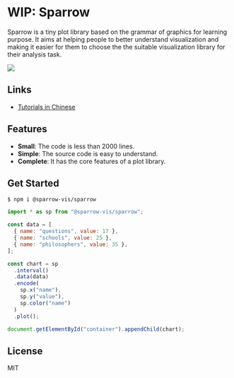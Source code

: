 # WIP: Sparrow

Sparrow is a tiny plot library based on the grammar of graphics for learning purpose. It aims at helping people to better understand visualization and making it easier for them to choose the the suitable visualization library for their analysis task.

![](https://gw.alipayobjects.com/mdn/rms_38d0f7/afts/img/A*romnSZgAWacAAAAAAAAAAAAAARQnAQ)

## Links

- [Tutorials in Chinese](https://juejin.cn/book/7031893648145186824)

## Features

- **Small**: The code is less than 2000 lines.
- **Simple**: The source code is easy to understand.
- **Complete**: It has the core features of a plot library.

## Get Started

```
$ npm i @sparrow-vis/sparrow
```

<!-- prettier-ignore -->
```js
import * as sp from "@sparrow-vis/sparrow";

const data = [
  { name: "questions", value: 17 },
  { name: "schools", value: 25 },
  { name: "philosophers", value: 35 },
];

const chart = sp
  .interval()
  .data(data)
  .encode(
    sp.x("name"), 
    sp.y("value"), 
    sp.color("name")
  )
  .plot();

document.getElementById("container").appendChild(chart);
```

## License

MIT
